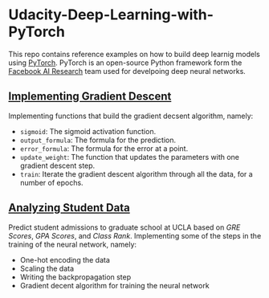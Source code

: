 # Udacity-Deep-Learning-with-PyTorch
This repo contains reference examples on how to build deep learnig models using [PyTorch](https://pytorch.org/). PyTorch is an open-source Python framework form the [Facebook AI Research](https://ai.facebook.com/) team used for develpoing deep neural networks.
## [Implementing Gradient Descent](https://github.com/ygsingh/Udacity-Deep-Learning-with-PyTorch/blob/master/Introduction%20to%20Neural%20Networks/gradient-descent/GradientDescent.ipynb)
Implementing functions that build the gradient decsent algorithm, namely:
- `sigmoid`: The sigmoid activation function.
- `output_formula`: The formula for the prediction.
- `error_formula`: The formula for the error at a point.
- `update_weight`: The function that updates the parameters with one gradient descent step.
- `train`: Iterate the gradient descent algorithm through all the data, for a number of epochs.

## [Analyzing Student Data](https://github.com/ygsingh/Udacity-Deep-Learning-with-PyTorch/blob/master/Introduction%20to%20Neural%20Networks/student-admissions/StudentAdmissions.ipynb)
Predict student admissions to graduate school at UCLA based on *GRE Scores*, *GPA Scores*, and *Class Rank*. Implementing some of the steps in the training of the neural network, namely:
- One-hot encoding the data
- Scaling the data
- Writing the backpropagation step
- Gradient decent algorithm for training the neural network
